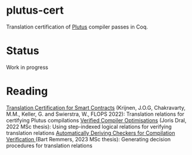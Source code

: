 # plutus-cert

Translation certification of [Plutus](https://github.com/input-output-hk/plutus) compiler passes in Coq.

# Status
Work in progress

# Reading

[Translation Certification for Smart Contracts](https://arxiv.org/pdf/2201.04919.pdf) (Krijnen, J.O.G, Chakravarty, M.M., Keller, G. and Swierstra, W., FLOPS 2022): Translation relations for certifying Plutus compilations
[Verified Compiler Optimisations](https://studenttheses.uu.nl/handle/20.500.12932/446) (Joris Dral, 2022 MSc thesis): Using step-indexed logical relations for verifying translation relations
[Automatically Deriving Checkers for Compilation Verification ](https://studenttheses.uu.nl/bitstream/handle/20.500.12932/43855/master-thesis-bart-remmers.pdf?sequence=1&isAllowed=y) (Bart Remmers, 2023 MSc thesis): Generating decision procedures for translation relations
